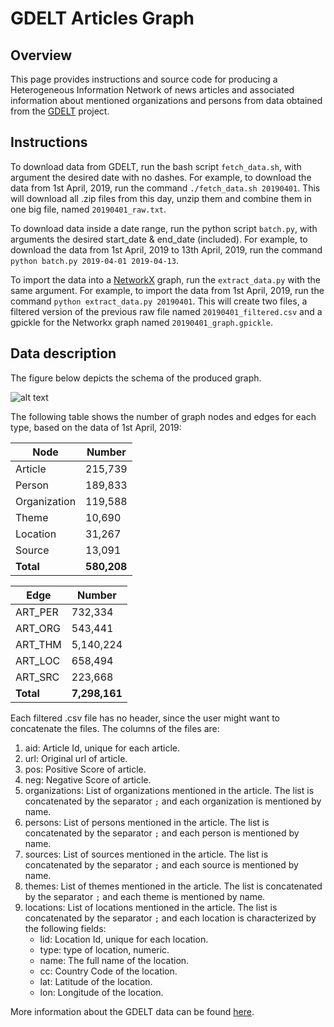 # GDELT Articles Graph

## Overview

This page provides instructions and source code for producing a Heterogeneous Information Network of news articles and associated information about mentioned organizations and persons from data obtained from the [GDELT](https://www.gdeltproject.org/) project.

## Instructions

To download data from GDELT, run the bash script `fetch_data.sh`, with argument the desired date with no dashes. For example, to download the data from 1st April, 2019, run the command `./fetch_data.sh 20190401`. This will download all .zip files from this day, unzip them and combine them in one big file, named `20190401_raw.txt`.

To download data inside a date range, run the python script `batch.py`, with arguments the desired start_date & end_date (included). For example, to download the data from 1st April, 2019 to 13th April, 2019, run the command `python batch.py 2019-04-01 2019-04-13`.

To import the data into a [NetworkX](https://networkx.github.io/) graph, run the `extract_data.py` with the same argument. For example, to import the data from 1st April, 2019, run the command `python extract_data.py 20190401`. This will create two files, a filtered version of the previous raw file named `20190401_filtered.csv` and a gpickle for the Networkx graph named `20190401_graph.gpickle`.

## Data description

The figure below depicts the schema of the produced graph.

![alt text](GDELT_Schema_v2.jpg)

The following table shows the number of graph nodes and edges for each type, based on the data of 1st April, 2019:

| Node | Number |
| --- | --- |
| Article | 215,739 |
| Person | 189,833 |
| Organization | 119,588 |
| Theme | 10,690 |
| Location | 31,267 |
| Source | 13,091 |
| **Total** | **580,208** |

| Edge | Number |
| --- | --- |
| ART_PER | 732,334 |
| ART_ORG | 543,441 |
| ART_THM | 5,140,224 |
| ART_LOC | 658,494 |
| ART_SRC | 223,668 |
| **Total** | **7,298,161** |

Each filtered .csv file has no header, since the user might want to concatenate the files. The columns of the files are:

1. aid: Article Id, unique for each article.
2. url: Original url of article.
3. pos: Positive Score of article.
4. neg: Negative Score of article.
5. organizations: List of organizations mentioned in the article. The list is concatenated by the separator `;` and each organization is mentioned by name.
6. persons: List of persons mentioned in the article. The list is concatenated by the separator `;` and each person is mentioned by name.
7. sources: List of sources mentioned in the article. The list is concatenated by the separator `;` and each source is mentioned by name.
8. themes: List of themes mentioned in the article. The list is concatenated by the separator `;` and each theme is mentioned by name.
9. locations: List of locations mentioned in the article. The list is concatenated by the separator `;` and each location is characterized by the following fields:
   - lid: Location Id, unique for each location.
   - type: type of location, numeric.
   - name: The full name of the location.
   - cc: Country Code of the location.
   - lat: Latitude of the location.
   - lon: Longitude of the location.

More information about the GDELT data can be found [here](http://data.gdeltproject.org/documentation/GDELT-Global_Knowledge_Graph_Codebook-V2.1.pdf).
